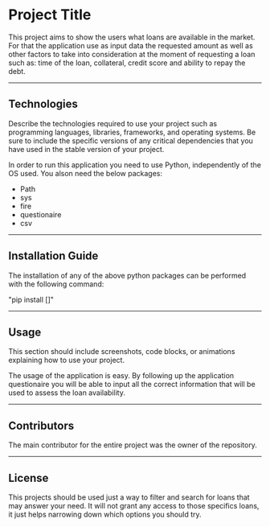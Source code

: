 # Project Title

This project aims to show the users what loans are available in the market. For that the application use as input data the requested amount as well as other factors to take into consideration at the moment of requesting a loan such as: time of the loan, collateral, credit score and ability to repay the debt.

---

## Technologies

Describe the technologies required to use your project such as programming languages, libraries, frameworks, and operating systems. Be sure to include the specific versions of any critical dependencies that you have used in the stable version of your project.

In order to run this application you need to use Python, independently of the OS used. You alson need the below packages:

- Path
- sys
- fire
- questionaire
- csv

---

## Installation Guide

The installation of any of the above python packages can be performed with the following command:

"pip install [<package-name>]"

---

## Usage

This section should include screenshots, code blocks, or animations explaining how to use your project.

The usage of the application is easy. By following up the application questionaire you will be able to input all the correct information that will be used to assess the loan availability.

---

## Contributors

The main contributor for the entire project was the owner of the repository.

---

## License

This projects should be used just a way to filter and search for loans that may answer your need. It will not grant any access to those specifics loans, it just helps narrowing down which options you should try.
